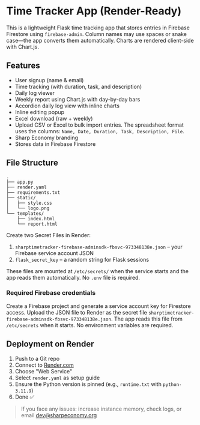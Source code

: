 # Time Tracker App (Render-Ready)

This is a lightweight Flask time tracking app that stores entries in
Firebase Firestore using `firebase-admin`. Column names may use spaces
or snake case—the app converts them automatically. Charts are rendered
client-side with Chart.js.

## Features
- User signup (name & email)
- Time tracking (with duration, task, and description)
- Daily log viewer
- Weekly report using Chart.js with day-by-day bars
- Accordion daily log view with inline charts
- Inline editing popup
- Excel download (raw + weekly)
- Upload CSV or Excel to bulk import entries. The spreadsheet format uses the columns:
  `Name, Date, Duration, Task, Description, File`.
- Sharp Economy branding
- Stores data in Firebase Firestore

## File Structure
```
.
├── app.py
├── render.yaml
├── requirements.txt
├── static/
│   ├── style.css
│   └── logo.png
└── templates/
    ├── index.html
    └── report.html
```

Create two Secret Files in Render:

1. `sharptimetracker-firebase-adminsdk-fbsvc-973348138e.json` – your Firebase service account JSON
2. `flask_secret_key` – a random string for Flask sessions

These files are mounted at `/etc/secrets/` when the service starts and the app reads them automatically. No `.env` file is required.

### Required Firebase credentials
Create a Firebase project and generate a service account key for Firestore access. Upload the JSON file to Render as the secret file `sharptimetracker-firebase-adminsdk-fbsvc-973348138e.json`. The app reads this file from `/etc/secrets` when it starts. No environment variables are required.

## Deployment on Render
1. Push to a Git repo
2. Connect to [Render.com](https://render.com/)
3. Choose "Web Service"
4. Select `render.yaml` as setup guide
5. Ensure the Python version is pinned (e.g., `runtime.txt` with `python-3.11.9`)
6. Done ✅

> If you face any issues: increase instance memory, check logs, or email dev@sharpeconomy.org
